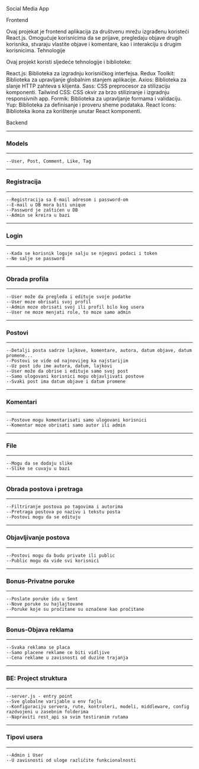 
Social Media App 

Frontend

Ovaj projekat je frontend aplikacija za društvenu mrežu izgrađenu koristeći React.js. 
Omogućuje korisnicima da se prijave, pregledaju objave drugih korisnika, stvaraju vlastite objave i komentare, 
kao i interakciju s drugim korisnicima. Tehnologije

Ovaj projekt koristi sljedeće tehnologije i biblioteke:

React.js: Biblioteka za izgradnju korisničkog interfejsa.
Redux Toolkit: Biblioteka za upravljanje globalnim stanjem aplikacije.
Axios: Biblioteka za slanje HTTP zahteva s klijenta.
Sass: CSS preprocesor za stilizaciju komponenti.
Tailwind CSS: CSS okvir za brzo stiliziranje i izgradnju responsivnih app.
Formik: Biblioteka za upravljanje formama i validaciju.
Yup: Biblioteka za definisanje i proveru sheme podataka.
React Icons: Biblioteka ikona za korištenje unutar React komponenti.



Backend

---

### Models

---

    --User, Post, Comment, Like, Tag

---

### Registracija

---

    --Registracija sa E-mail adresom i password-om
    --E-mail u DB mora biti unique
    --Password je zaštićen u DB
    --Admin se kreira u bazi

---

### Login

---

    --Kada se korisnik loguje salju se njegovi podaci i token
    --Ne salje se password

---

### Obrada profila

---

    --User može da pregleda i edituje svoje podatke
    --User moze obrisati svoj profil
    --Admin moze obrisati svoj ili profil bilo kog usera
    --User ne moze menjati role, to moze samo admin

---

### Postovi

---

    --Detalji posta sadrze lajkove, komentare, autora, datum objave, datum promene...
    --Postovi se vide od najnovijeg ka najstarijim
    --Uz post idu ime autora, datum, lajkovi
    --User može da obrise i edituje samo svoj post
    --Samo ulogovani korisnici mogu objavljivati postove
    --Svaki post ima datum objave i datum promene

---

### Komentari

---

    --Postove mogu komentarisati samo ulogovani korisnici
    --Komentar moze obrisati samo autor ili admin

---

### File

---

    --Mogu da se dodaju slike
    --Slike se cuvaju u bazi

---

### Obrada postova i pretraga

---

    --Filtriranje postova po tagovima i autorima
    --Pretraga postova po nazivu i tekstu posta
    --Postovi mogu da se edituju

---

### Objavljivanje postova

---

    --Postovi mogu da budu private ili public
    --Public mogu da vide svi korisnici

---

### Bonus-Privatne poruke

---

    --Poslate poruke idu u Sent
    --Nove poruke su hajlajtovane
    --Poruke koje su pročitane su označene kao pročitane

---

### Bonus-Objava reklama

---

    --Svaka reklama se placa
    --Samo placene reklame ce biti vidljive
    --Cena reklame u zavisnosti od duzine trajanja

---

### BE: Project struktura

---

    --server.js - entry point
    --Sve globalne varijable u env fajlu
    --Konfiguraciju servera, rute, kontroleri, modeli, middleware, config razdvojeni u zasebnim folderima
    --Napraviti rest_api sa svim testiranim rutama

---

### Tipovi usera

---

    --Admin i User
    --U zavisnosti od uloge različite funkcionalnosti
